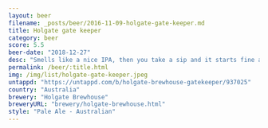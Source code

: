 ```yaml
---
layout: beer
filename: _posts/beer/2016-11-09-holgate-gate-keeper.md
title: Holgate gate keeper
category: beer
score: 5.5
beer-date: "2018-12-27"
desc: "Smells like a nice IPA, then you take a sip and it starts fine and ends up like water. Leaves me questioning why I’m even bothering to have a beer at all. I guess if you want something with just a tinge of hops and not much alcohol then this would be the beer for you"
permalink: /beer/:title.html
img: /img/list/holgate-gate-keeper.jpeg
untappd: "https://untappd.com/b/holgate-brewhouse-gatekeeper/937025"
country: "Australia"
brewery: "Holgate Brewhouse"
breweryURL: "brewery/holgate-brewhouse.html"
style: "Pale Ale - Australian"
---
```

